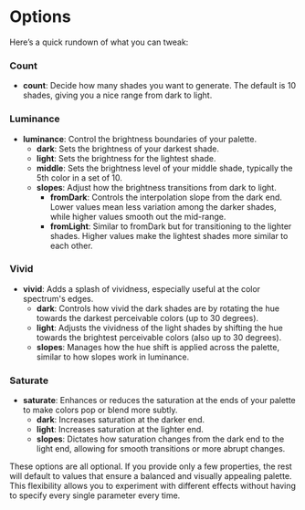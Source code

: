 # Options

Here’s a quick rundown of what you can tweak:

### Count

- **count**: Decide how many shades you want to generate. The default is 10 shades, giving you a nice range from dark to light.

### Luminance

- **luminance**: Control the brightness boundaries of your palette.
  - **dark**: Sets the brightness of your darkest shade.
  - **light**: Sets the brightness for the lightest shade.
  - **middle**: Sets the brightness level of your middle shade, typically the 5th color in a set of 10.
  - **slopes**: Adjust how the brightness transitions from dark to light.
    - **fromDark**: Controls the interpolation slope from the dark end. Lower values mean less variation among the darker shades, while higher values smooth out the mid-range.
    - **fromLight**: Similar to fromDark but for transitioning to the lighter shades. Higher values make the lightest shades more similar to each other.

### Vivid

- **vivid**: Adds a splash of vividness, especially useful at the color spectrum's edges.
  - **dark**: Controls how vivid the dark shades are by rotating the hue towards the darkest perceivable colors (up to 30 degrees).
  - **light**: Adjusts the vividness of the light shades by shifting the hue towards the brightest perceivable colors (also up to 30 degrees).
  - **slopes**: Manages how the hue shift is applied across the palette, similar to how slopes work in luminance.

### Saturate

- **saturate**: Enhances or reduces the saturation at the ends of your palette to make colors pop or blend more subtly.
  - **dark**: Increases saturation at the darker end.
  - **light**: Increases saturation at the lighter end.
  - **slopes**: Dictates how saturation changes from the dark end to the light end, allowing for smooth transitions or more abrupt changes.

These options are all optional. If you provide only a few properties, the rest will default to values that ensure a balanced and visually appealing palette. This flexibility allows you to experiment with different effects without having to specify every single parameter every time.
